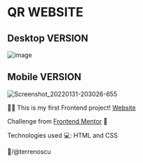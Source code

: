 # QR WEBSITE

## **Desktop VERSION** 
![image](https://user-images.githubusercontent.com/78498733/151889447-3089a20f-2630-489e-ab6c-7acbb445afe3.png)

## **Mobile VERSION** 
![Screenshot_20220131-203026-655](https://user-images.githubusercontent.com/78498733/151890379-f3e7c532-178b-4e40-9fec-4c0a9c1d451c.png)

:frowning_man: This is my first Frontend project! [Website](https://vterreno.github.io/QR-code-component-challenge-hub/) 

Challenge from [Frontend Mentor](https://www.frontendmentor.io/) :mechanical_arm:

Technologies used 💻: HTML and CSS 

🚀/@terrenoscu 
